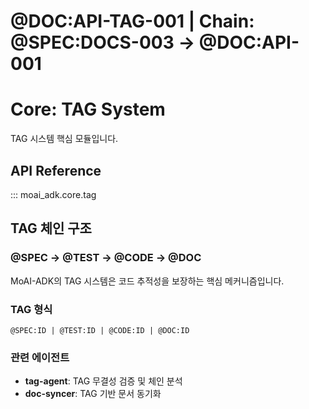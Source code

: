 # @DOC:API-TAG-001 | Chain: @SPEC:DOCS-003 -> @DOC:API-001

# Core: TAG System

TAG 시스템 핵심 모듈입니다.

## API Reference

::: moai_adk.core.tag

## TAG 체인 구조

### @SPEC → @TEST → @CODE → @DOC
MoAI-ADK의 TAG 시스템은 코드 추적성을 보장하는 핵심 메커니즘입니다.

### TAG 형식
```
@SPEC:ID | @TEST:ID | @CODE:ID | @DOC:ID
```

### 관련 에이전트
- **tag-agent**: TAG 무결성 검증 및 체인 분석
- **doc-syncer**: TAG 기반 문서 동기화
